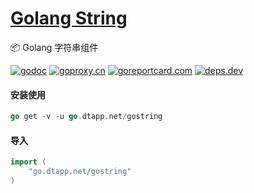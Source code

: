 <h1>
<a href="https://www.dtapp.net/">Golang String</a>
</h1>

📦 Golang 字符串组件

[comment]: <> (go)
[![godoc](https://pkg.go.dev/badge/go.dtapp.net/gostring?status.svg)](https://pkg.go.dev/go.dtapp.net/gostring)
[![goproxy.cn](https://goproxy.cn/stats/go.dtapp.net/gostring/badges/download-count.svg)](https://goproxy.cn/stats/go.dtapp.net/gostring)
[![goreportcard.com](https://goreportcard.com/badge/go.dtapp.net/gostring)](https://goreportcard.com/report/go.dtapp.net/gostring)
[![deps.dev](https://img.shields.io/badge/deps-go-red.svg)](https://deps.dev/go/go.dtapp.net/gostring)

#### 安装使用

```go
go get -v -u go.dtapp.net/gostring
```

#### 导入

```go
import (
    "go.dtapp.net/gostring"
)
```